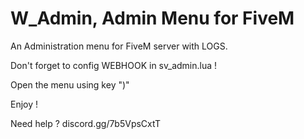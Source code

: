 # W_Admin, Admin Menu for FiveM


An Administration menu for FiveM server with LOGS.

Don't forget to config WEBHOOK in sv_admin.lua ! 

Open the menu using key ")"

Enjoy ! 

Need help ? discord.gg/7b5VpsCxtT
